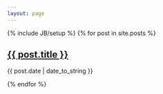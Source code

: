 ```yaml
---
layout: page
---
```

{% include JB/setup %}
{% for post in site.posts %}
<div class="span4">
    <h2><a href="{{ BASE_PATH }}{{ post.url }}">{{ post.title }}</a></h2>
    <p>{{ post.date | date_to_string }}</p>
</div><!--/span-->
{% endfor %}




